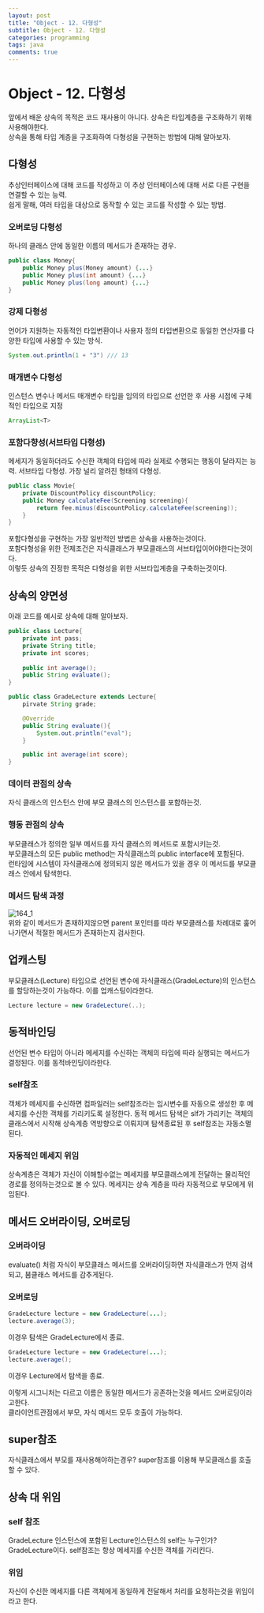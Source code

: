 ```yaml
---
layout: post
title: "Object - 12. 다형성"
subtitle: Object - 12. 다형성
categories: programming
tags: java
comments: true
---
```


# Object - 12. 다형성
앞에서 배운 상속의 목적은 코드 재사용이 아니다. 상속은 타입계층을 구조화하기 위해 사용해야한다.  
상속을 통해 타입 계층을 구조화하여 다형성을 구현하는 방법에 대해 알아보자.

## 다형성
추상인터페이스에 대해 코드를 작성하고 이 추상 인터페이스에 대해 서로 다른 구현을 연결할 수 있는 능력.  
쉽게 말해, 여러 타입을 대상으로 동작할 수 있는 코드를 작성할 수 있는 방법.  

### 오버로딩 다형성
하나의 클래스 안에 동일한 이름의 메서드가 존재하는 경우.
```java
public class Money{
    public Money plus(Money amount) {...}
    public Money plus(int amount) {...}
    public Money plus(long amount) {...}
}
```


### 강제 다형성
언어가 지원하는 자동적인 타입변환이나 사용자 정의 타입변환으로 동일한 연산자를 다양한 타입에 사용할 수 있는 방식.
```java
System.out.println(1 + "3") /// 13
```

### 매개변수 다형성
인스턴스 변수나 메서드 매개변수 타입을 임의의 타입으로 선언한 후 사용 시점에 구체적인 타입으로 지정
```java
ArrayList<T>
```

### 포함다향성(서브타입 다형성)
메세지가 동일하더라도 수신한 객체의 타입에 따라 실제로 수행되는 행동이 달라지는 능력. 서브타입 다형성. 가장 널리 알려진 형태의 다형성.
```java
public class Movie{
    private DiscountPolicy discountPolicy;
    public Money calculateFee(Screening screening){
        return fee.minus(discountPolicy.calculateFee(screening));
    }
}
``` 
포함다형성을 구현하는 가장 일반적인 방법은 상속을 사용하는것이다.  
포함다형성을 위한 전제조건은 자식클래스가 부모클래스의 서브타입이어야한다는것이다.  
이렇듯 상속의 진정한 목적은 다형성을 위한 서브타입계층을 구축하는것이다.  

## 상속의 양면성
아래 코드를 예시로 상속에 대해 알아보자.  
```java
public class Lecture{
    private int pass;
    private String title;
    private int scores;
    
    public int average();
    public String evaluate();
}
```
```java
public class GradeLecture extends Lecture{
    pirvate String grade;

    @Override
    public String evaluate(){
        System.out.println("eval");
    }

    public int average(int score);
}
```

### 데이터 관점의 상속
자식 클래스의 인스턴스 안에 부모 클래스의 인스턴스를 포함하는것.

### 행동 관점의 상속
부모클래스가 정의한 일부 메서드를 자식 클래스의 메서드로 포함시키는것.  
부모클래스의 모든 public method는 자식클래스의 public interface에 포함된다.  
런타임에 시스템이 자식클래스에 정의되지 않은 메서드가 있을 경우 이 메서드를 부모클래스 안에서 탐색한다.

### 메서드 탐색 과정
![164_1](https://www.moongchi.dev/wp-content/images/177_1.png)  
위와 같이 메서드가 존재하지않으면 parent 포인터를 따라 부모클래스를 차례대로 훑어 나가면서 적절한 메서드가 존재하는지 검사한다.

## 업캐스팅
부모클래스(Lecture) 타입으로 선언된 변수에 자식클래스(GradeLecture)의 인스턴스를 할당하는것이 가능하다. 이를 업캐스팅이라한다.
```java
Lecture lecture = new GradeLecture(..);
```

## 동적바인딩
선언된 변수 타입이 아니라 메세지를 수신하는 객체의 타입에 따라 실행되는 메서드가 결정된다. 이를 동적바인딩이라한다.

### self참조
객체가 메세지를 수신하면 컴파일러는 self참조라는 임시변수를 자동으로 생성한 후 메세지를 수신한 객체를 가리키도록 설정한다. 동적 메서드 탐색은 slf가 가리키는 객체의 클래스에서 시작해 상속계층 역방향으로 이뤄지며 탐색종료된 후 self참조는 자동소멸된다.

### 자동적인 메세지 위임
상속계층은 객체가 자신이 이해할수없는 메세지를 부모클래스에게 전달하는 물리적인 경로를 정의하는것으로 볼 수 있다. 메세지는 상속 계층을 따라 자동적으로 부모에게 위임된다. 

## 메서드 오버라이딩, 오버로딩
### 오버라이딩 
evaluate() 처럼 자식이 부모클래스 메서드를 오버라이딩하면 자식클래스가 먼저 검색되고, 붐클래스 메서드를 감추게된다.

### 오버로딩
```java
GradeLecture lecture = new GradeLecture(...);
lecture.average(3);
```
이경우 탐색은 GradeLecture에서 종료. 

```java
GradeLecture lecture = new GradeLecture(...);
lecture.average();
```
이경우 Lecture에서 탐색을 종료. 

이렇게 시그니처는 다르고 이름은 동일한 메서드가 공존하는것을 메서드 오버로딩이라고한다.  
클라이언트관점에서 부모, 자식 메서드 모두 호출이 가능하다.

## super참조
자식클래스에서 부모를 재사용해야하는경우? 
super참조를 이용해 부모클래스를 호출할 수 있다.

## 상속 대 위임
### self 참조
GradeLecture 인스턴스에 포함된 Lecture인스턴스의 self는 누구인가? GradeLecture이다. self참조는 항상 메세지를 수신한 객체를 가리킨다.  
### 위임
자신이 수신한 메세지를 다른 객체에게 동일하게 전달해서 처리를 요청하는것을 위임이라고 한다. 